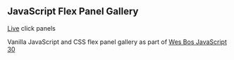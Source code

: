 ## JavaScript Flex Panel Gallery

[Live](https://typhaneybdev.github.io/JavaScript30-Flex-Panel-Gallery/) click panels

Vanilla JavaScript and CSS flex panel gallery as part of [Wes Bos JavaScript 30](https://javascript30.com/)
